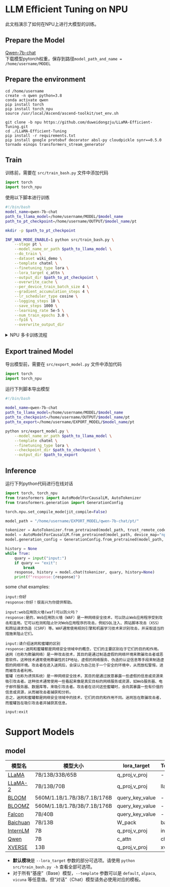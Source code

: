 # LLM Efficient Tuning on NPU  
此文档演示了如何在NPU上进行大模型的训练。  
 
## Prepare the Model  
[Qwen-7b-chat](https://huggingface.co/Qwen/Qwen-7B-Chat)  
下载模型pytorch权重，保存到路径`model_path_and_name = /home/username/MODEL`  

## Prepare the environment  
```shell
cd /home/username
create -n qwen python=3.8
conda activate qwen
pip install torch
pip install torch_npu
source /usr/local/Ascend/ascend-toolkit/set_env.sh

git clone -b npu https://github.com/duweidongzju/LLaMA-Efficient-Tuning.git
cd ./LLaMA-Efficient-Tuning
pip install -r requirements.txt
pip install google protobuf decorator absl-py cloudpickle synr==0.5.0 tornado einops transformers_stream_generator
```

## Train

训练前，需要在 `src/train_bash.py` 文件中添加代码  
```python
import torch
import torch_npu
```

使用以下脚本进行训练  
```bash
#!/bin/bash
model_name=qwen-7b-chat
path_to_llama_model=/home/username/MODEL/$model_name
path_to_pt_checkpoint=/home/username/OUTPUT/$model_name/pt

mkdir -p $path_to_pt_checkpoint

INF_NAN_MODE_ENABLE=1 python src/train_bash.py \
    --stage pt \
    --model_name_or_path $path_to_llama_model \
    --do_train \
    --dataset wiki_demo \
    --template chatml \
    --finetuning_type lora \
    --lora_target c_attn \
    --output_dir $path_to_pt_checkpoint \
    --overwrite_cache \
    --per_device_train_batch_size 4 \
    --gradient_accumulation_steps 4 \
    --lr_scheduler_type cosine \
    --logging_steps 10 \
    --save_steps 1000 \
    --learning_rate 5e-5 \
    --num_train_epochs 3.0 \
    --fp16 \
    --overwrite_output_dir
```

<details>
<summary> NPU 多卡训练流程 </summary>

设置 accelerate config
```shell
>>> accelerate config
-------------------------------------------------------------------------------------------------------------------------------------
In which compute environment are you running?
-> This machine                                                                                                                              
-------------------------------------------------------------------------------------------------------------------------------------
Which type of machine are you using?                                                                                                                                       
-> multi-NPU                                                                                                                                                
How many different machines will you use (use more than 1 for multi-node training)? [1]: 1                                                                                              
Should distributed operations be checked while running for errors? This can avoid timeout issues but will be slower. [yes/NO]: no                                                                
Do you wish to optimize your script with torch dynamo?[yes/NO]:no                                                                         
Do you want to use FullyShardedDataParallel? [yes/NO]: no                                                                                                                  
How many NPU(s) should be used for distributed training? [1]:8                                                                                                                   
What GPU(s) (by id) should be used for training on this machine as a comma-seperated list? [all]:all
--------------------------------------------------------------------------------------------------------------------------------------
Do you wish to use FP16 or BF16 (mixed precision)?
-> fp16
accelerate configuration saved at /root/.cache/huggingface/accelerate/default_config.yaml
```
设置后的accelerate config文件内容如下
```yaml
compute_environment: LOCAL_MACHINE                                                                                                              
debug: false                                                                                                         
distributed_type: MULTI_NPU
downcast_bf16: 'no'
gpu_ids: all
machine_rank: 0
main_training_function: main
mixed_precision: fp16
num_machines: 1
num_processes: 8
rdzv_backend: static
same_network: true
tpu_env: []
tpu_use_cluster: false
tpu_use_sudo: false
use_cpu: false
```

使用下面脚本进行多卡训练,脚本路径`./scripts/run_pretraining_multi_NPUs.sh`  
如果需要训练其它模型。请修改`--model_name_or_path`,`--lora_target`,`--template`  
```bash
#!/bin/bash

model_name=llama-2-7b-hf
path_to_llama_model=/home/username/MODEL/$model_name
path_to_pt_checkpoint=/home/username/CHECKPOINT/$model_name/pt
mkdir -p path_to_pt_checkpoint

INF_NAN_MODE_ENABLE=1 accelerate launch scr/train_bash.py
    --stage pt \
    --model_name_or_path $path_to_llama_model \
    --do_train \
    --dataset wiki_domo \
    --template default \
    --finetuning_type lora \
    --lora_target q_proj,v_proj \
    --output_dir $path_to_pt_checkpoint \
    --overwrite_cache \
    --overwrite_output_dir \
    --per_device_train_batch_size 4 \
    --gradient_accumulation_steps 4 \
    --lr_scheduler_type cosine \
    --logging_steps 10 \
    --save_steps 1000 \
    --learning_rate 5e-5 \
    --num_train_epochs 10.0 \
    --fp16
```

</details>

## Export trained Model  
导出模型前，需要在 `src/export_model.py` 文件中添加代码  
```python
import torch
import torch_npu
```

运行下列脚本导出模型  
```bash
#!/bin/bash
  
model_name=qwen-7b-chat
path_to_llama_model=/home/username/MODEL/$model_name
path_to_checkpoint=/home/username/OUTPUT/$model_name/pt
path_to_export=/home/username/EXPORT_MODEL/$model_name/pt

python src/export_model.py \
    --model_name_or_path $path_to_llama_model \
    --template chatml \
    --finetuning_type lora \
    --checkpoint_dir $path_to_checkpoint \
    --output_dir $path_to_export
```

## Inference
运行下列python代码进行在线对话
```python
import torch, torch_npu
from transformers import AutoModelForCausalLM, AutoTokenizer
from transformers.generation import GenerationConfig

torch.npu.set_compile_mode(jit_compile=False)

model_path = "/home/username/EXPORT_MODEL/qwen-7b-chat/pt/"

tokenizer = AutoTokenizer.from_pretrained(model_path, trust_remote_code=True)
model = AutoModelForCausalLM.from_pretrained(model_path, device_map="npu:0", trust_remote_code=True,fp16=True).eval()
model.generation_config = GenerationConfig.from_pretrained(model_path, trust_remote_code=True)

history = None
while True:
    quary = input("input:")
    if quary == "exit":
        break
    response, history = model.chat(tokenizer, quary, history=None)
    print(f"response:{response}")
```

some chat examples:  
```shell
input:你好
response:你好！很高兴为你提供帮助。

input:web应用防火墙(waf)可以防火吗？
response:是的，Web应用防火墙（WAF）是一种网络安全技术，可以防止Web应用程序受到攻击和滥用。它可以检测和阻止针对Web应用程序的攻击，例如SQL注入、跨站脚本攻击（XSS）和跨站请求伪造（CSRF）等。WAF通常使用规则引擎和机器学习技术来识别攻击，并采取适当的措施来阻止它们。

input:请介绍迷网和蜜罐的区别
response:迷网和蜜罐都是网络安全领域中的概念，它们的主要区别在于它们的目的和作用。
迷网（也称为欺骗网络）是一种攻击技术，其目的是通过制造虚假的网络环境来欺骗攻击者或恶意软件。这种技术通常使用欺骗性的IP地址、虚假的网络服务、伪造的认证信息等手段来制造虚假的网络环境。攻击者在进入迷网后，会误认为自己处于一个安全的环境中，从而放松警惕，进而被攻击者利用。
蜜罐（也称为诱饵系统）是一种网络安全技术，其目的是通过故意暴露一些虚假的信息或资源来吸引攻击者。这种技术通常使用一些看起来像是真实目标的网络服务或资源，如Web服务器、电子邮件服务器、数据库等，来吸引攻击者。攻击者在访问这些蜜罐时，会向其暴露一些有价值的信息或资源，从而被攻击者捕获和分析。
总之，迷网和蜜罐都是网络安全领域中的技术，它们的目的和作用不同。迷网旨在欺骗攻击者，而蜜罐旨在吸引攻击者并捕获其信息。

input:exit
```

# Support Models

## model
| 模型名                                                   | 模型大小                    | lora_target       | Template |
| -------------------------------------------------------- | --------------------------- | ----------------- |----------|
| [LLaMA](https://github.com/facebookresearch/llama)       | 7B/13B/33B/65B              | q_proj,v_proj     | -        |
| [LLaMA-2](https://huggingface.co/meta-llama)             | 7B/13B/70B                  | q_proj,v_proj     | llama2   |
| [BLOOM](https://huggingface.co/bigscience/bloom)         | 560M/1.1B/1.7B/3B/7.1B/176B | query_key_value   | -        |
| [BLOOMZ](https://huggingface.co/bigscience/bloomz)       | 560M/1.1B/1.7B/3B/7.1B/176B | query_key_value   | -        |
| [Falcon](https://huggingface.co/tiiuae/falcon-7b)        | 7B/40B                      | query_key_value   | -        |
| [Baichuan](https://github.com/baichuan-inc/baichuan-13B) | 7B/13B                      | W_pack            | baichuan |
| [InternLM](https://github.com/InternLM/InternLM)         | 7B                          | q_proj,v_proj     | intern   |
| [Qwen](https://github.com/QwenLM/Qwen-7B)                | 7B                          | c_attn            | chatml   |
| [XVERSE](https://github.com/xverse-ai/XVERSE-13B)        | 13B                         | q_proj,v_proj     | xverse   |

- **默认模块**是 `--lora_target` 参数的部分可选项。请使用 `python src/train_bash.py -h` 查看全部可选项。
- 对于所有“基座”（Base）模型，`--template` 参数可以是 `default`, `alpaca`, `vicuna` 等任意值。但“对话”（Chat）模型请务必使用对应的模板。

